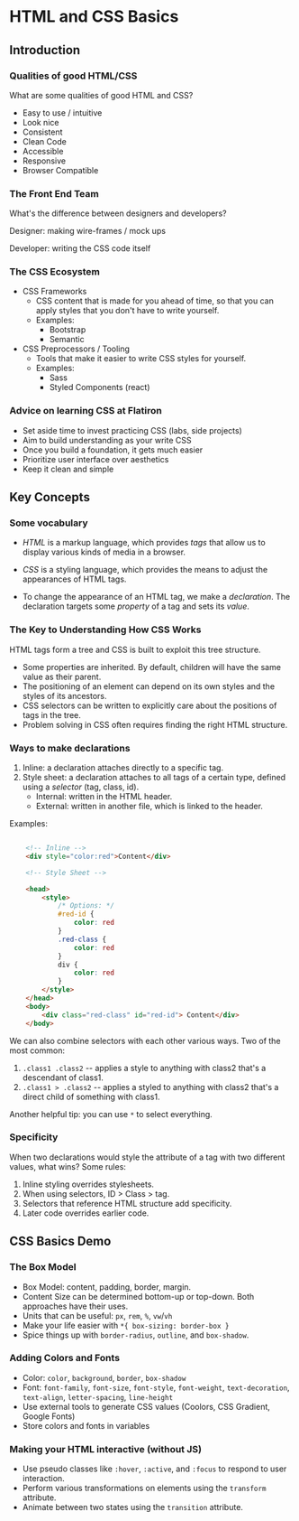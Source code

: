 
# HTML and CSS Basics


## Introduction

### Qualities of good HTML/CSS

What are some qualities of good HTML and CSS?

- Easy to use / intuitive
- Look nice
- Consistent
- Clean Code
- Accessible
- Responsive
- Browser Compatible

### The Front End Team

What's the difference between designers and developers?

Designer: making wire-frames / mock ups

Developer: writing the CSS code itself


### The CSS Ecosystem

- CSS Frameworks
  - CSS content that is made for you ahead of time, so that you can apply styles that you don't have to write yourself.
  - Examples:
    - Bootstrap
    - Semantic
- CSS Preprocessors / Tooling
  - Tools that make it easier to write CSS styles for yourself.
  - Examples:
    - Sass
    - Styled Components (react)


### Advice on learning CSS at Flatiron

- Set aside time to invest practicing CSS (labs, side projects)
- Aim to build understanding as your write CSS
- Once you build a foundation, it gets much easier
- Prioritize user interface over aesthetics
- Keep it clean and simple




## Key Concepts

### Some vocabulary

- *HTML* is a markup language, which provides *tags* that allow us to display various kinds of media in a browser.

- *CSS* is a styling language, which provides the means to adjust the appearances of HTML tags.

- To change the appearance of an HTML tag, we make a *declaration*. The declaration targets some *property* of a tag and sets its *value*. 


### The Key to Understanding How CSS Works

HTML tags form a tree and CSS is built to exploit this tree structure.

- Some properties are inherited. By default, children will have the same value as their parent.
- The positioning of an element can depend on its own styles and the styles of its ancestors.
- CSS selectors can be written to explicitly care about the positions of tags in the tree.
- Problem solving in CSS often requires finding the right HTML structure.


### Ways to make declarations

1. Inline: a declaration attaches directly to a specific tag.
2. Style sheet: a declaration attaches to all tags of a certain type, defined using a *selector* (tag, class, id). 
    - Internal: written in the HTML header.
    - External: written in another file, which is linked to the header.

Examples: 

```html

    <!-- Inline -->
    <div style="color:red">Content</div>    

    <!-- Style Sheet -->

    <head>
        <style>
            /* Options: */
            #red-id {
                color: red
            }
            .red-class {
                color: red
            }
            div {
                color: red
            }
        </style> 
    </head>
    <body>
        <div class="red-class" id="red-id"> Content</div>
    </body>
```

We can also combine selectors with each other various ways. Two of the most common:

1. `.class1 .class2` -- applies a style to anything with class2 that's a descendant of class1.
2. `.class1 > .class2` -- applies a styled to anything with class2 that's a direct child of something with class1.

Another helpful tip: you can use `*` to select everything.

### Specificity

When two declarations would style the attribute of a tag with two different values, what wins? Some rules:

1. Inline styling overrides stylesheets.
2. When using selectors, ID > Class > tag.
3. Selectors that reference HTML structure add specificity.
4. Later code overrides earlier code.


## CSS Basics Demo

### The Box Model

- Box Model: content, padding, border, margin.
- Content Size can be determined bottom-up or top-down. Both approaches have their uses.
- Units that can be useful: `px`, `rem`, `%`, `vw`/`vh`
- Make your life easier with `*{ box-sizing: border-box }`
- Spice things up with `border-radius`, `outline`, and `box-shadow`.

### Adding Colors and Fonts

- Color: `color`, `background`, `border`, `box-shadow`
- Font: `font-family`, `font-size`, `font-style`, `font-weight`, `text-decoration`, `text-align`, `letter-spacing`, `line-height`
- Use external tools to generate CSS values (Coolors, CSS Gradient, Google Fonts)
- Store colors and fonts in variables

### Making your HTML interactive (without JS)

- Use pseudo classes like `:hover`, `:active`, and `:focus` to respond to user interaction.
- Perform various transformations on elements using the `transform` attribute.
- Animate between two states using the `transition` attribute.